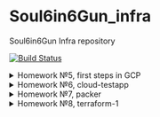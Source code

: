 # Soul6in6Gun_infra
Soul6in6Gun Infra repository

[![Build Status](https://travis-ci.com/otus-devops-2019-02/Soul6in6Gun_infra.svg?branch=master)](https://travis-ci.com/otus-devops-2019-02/Soul6in6Gun_infra)

<details><summary>Homework №5, first steps in GCP</summary><p>
Configs of bastion network:

````
bastion_IP = 35.246.220.192
someinternalhost_IP = 10.156.0.3
````

webUI for pritunl:
https://35.246.220.192.xip.io/

someinternalhost connection shortcut:
````
ssh -t -i ~/.ssh/id_rsa -A soul_in_gun@35.246.220.192 ssh 10.156.0.3
````
Alias way: in ~/.ssh/config paste:
````
Host bastion
User soul_in_gun
HostName 35.246.220.192
ForwardAgent yes
IdentityFile ~/.ssh/id_rsa

Host someinternalhost
User soul_in_gun
HostName 10.156.0.3
ProxyJump bastion
ForwardAgent yes
IdentityFile ~/.ssh/id_rsa

````
</p></details>

<details><summary>Homework №6, cloud-testapp</summary><p>

Server parameters:
````
testapp_IP = 34.76.29.59
testapp_port = 9292
````
Startup script:
````
gcloud compute instances create reddit-app \
--boot-disk-size=10GB \
--image-family ubuntu-1604-lts \
--image-project=ubuntu-os-cloud \
--machine-type=g1-small \
--tags puma-server \
--restart-on-failure \
--metadata-from-file \
startup-script=startup.sh 
````
Firewall rule adddon:
````
gcloud compute firewall-rules create default-puma-server\
  --direction=INGRESS \
  --priority=1000 \
  --network=default \
  --action=ALLOW \
  --rules=tcp:9292 \
  --source-ranges=0.0.0.0/0 \
  --target-tags=puma-server
````
</p></details>
<details><summary>Homework №7, packer</summary><p>
How to start packer:
Edit variables.json (example included) then:
  
````
packer build -var-file=variables.json immutable.json
````
</p></details>
<details><summary>Homework №8, terraform-1</summary><p>

Multiple SSH-keys workaround (WARNING, it deletes all keys that are not in the terraform config):
````
resource "google_compute_project_metadata" "default" {
        metadata {
                ssh-keys = <<EOF
                appuser:${file(var.public_key_path)}
                appuser1:${file(var.public_key_path)}
                appuser2:${file(var.public_key_path)}
        EOF
        }
}
````

Added load balancing config lb.tf
Works as health-checked virtual machine pool balancing with counter variable "count" used as index-name for created multiple VMs and to indicate how many hosts are needed in pool. You can start it with
  
````
terraform apply -var 'count=2' -var-file=terraform.tfvars -auto-approve=true
````

Using separate configurations of each node of pool can result in errors and inconsistency between hosts so don't do that :)
How-to do right way:
In main.tf vm resource config add:
````
resource "google_compute_instance" "app" {
  name         = "reddit-app-${count.index}"
  count        = "${var.count}"
  machine_type = "g1-small"
  zone         = "${var.region}-${var.zone}"
  ...
````
in variables.tf add:
````
...
variable "count" {
  default = "1"
}
````


<details><summary>lb.tf contents:</summary><p>

````
resource "google_compute_http_health_check" "puma-http-hc" {
  name         = "puma-http-health-check"
  request_path = "/"
  port         = "9292"

  timeout_sec        = 1
  check_interval_sec = 1
}

resource "google_compute_target_pool" "puma-target-pool" {
  name = "instance-pool"

  instances = [
    "${google_compute_instance.app.*.self_link}",
  ]

  health_checks = [
    "${google_compute_http_health_check.puma-http-hc.self_link}",
  ]
}

resource "google_compute_forwarding_rule" "puma-lb-forwarding-rule" {
  name                  = "puma-lb-forwarding-rule"
  load_balancing_scheme = "EXTERNAL"
  target                = "${google_compute_target_pool.puma-target-pool.self_link}"
}
````

</p></details>

</p></details>
